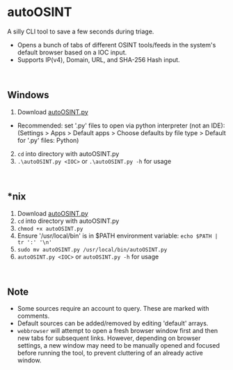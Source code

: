 # autoOSINT
A silly CLI tool to save a few seconds during triage.<br>
- Opens a bunch of tabs of different OSINT tools/feeds in the system's default browser based on a IOC input.<br>
- Supports IP(v4), Domain, URL, and SHA-256 Hash input.<br>

<br>

## Windows
1) Download [autoOSINT.py](https://github.com/isaacward1/autoOSINT/blob/main/autoOSINT.py)<br>

- Recommended: set '.py' files to open via python interpreter (not an IDE): <br>
   (Settings > Apps > Default apps > Choose defaults by file type > Default for '.py' files: Python)
   
2) `cd` into directory with autoOSINT.py
3) `.\autoOSINT.py <IOC>` or `.\autoOSINT.py -h` for usage


<br>

## *nix
1) Download [autoOSINT.py](https://github.com/isaacward1/autoOSINT/blob/main/autoOSINT.py)
2) `cd` into directory with autoOSINT.py
3) `chmod +x autoOSINT.py`
4) Ensure '/usr/local/bin' is in $PATH environment variable: `echo $PATH | tr ':' '\n'`
5) `sudo mv autoOSINT.py /usr/local/bin/autoOSINT.py`
6) `autoOSINT.py <IOC>` or `autoOSINT.py -h` for usage

<br>

## Note
- Some sources require an account to query. These are marked with comments.
- Default sources can be added/removed by editing 'default' arrays.
- `webbrowser` will attempt to open a fresh browser window first and then new tabs for subsequent links. However, depending on browser settings, a new window may need to be manually opened and focused before running the tool, to prevent cluttering of an already active window.
